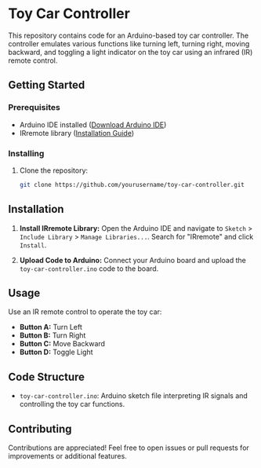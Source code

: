 # Toy Car Controller

This repository contains code for an Arduino-based toy car controller. The controller emulates various functions like turning left, turning right, moving backward, and toggling a light indicator on the toy car using an infrared (IR) remote control.

## Getting Started

### Prerequisites

- Arduino IDE installed ([Download Arduino IDE](https://www.arduino.cc/en/software))
- IRremote library ([Installation Guide](https://github.com/Arduino-IRremote/Arduino-IRremote))

### Installing

1. Clone the repository:
   ```bash
   git clone https://github.com/yourusername/toy-car-controller.git
## Installation

1. **Install IRremote Library:**
   Open the Arduino IDE and navigate to `Sketch` > `Include Library` > `Manage Libraries...`. Search for "IRremote" and click `Install`.

2. **Upload Code to Arduino:**
   Connect your Arduino board and upload the `toy-car-controller.ino` code to the board.

## Usage

Use an IR remote control to operate the toy car:

- **Button A:** Turn Left
- **Button B:** Turn Right
- **Button C:** Move Backward
- **Button D:** Toggle Light

## Code Structure

- `toy-car-controller.ino`: Arduino sketch file interpreting IR signals and controlling the toy car functions.

## Contributing

Contributions are appreciated! Feel free to open issues or pull requests for improvements or additional features.
